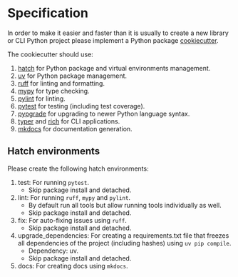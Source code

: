 # Specification

In order to make it easier and faster than it is usually to create a new library or CLI Python project please implement a Python package [cookiecutter](https://www.cookiecutter.io/).

The cookiecutter should use:

1. [hatch](https://hatch.pypa.io/dev/) for Python package and virtual environments management.
2. [uv](https://docs.astral.sh/uv/) for Python package management.
3. [ruff](https://docs.astral.sh/ruff/) for linting and formatting.
4. [mypy](https://mypy.readthedocs.io/en/stable/index.html) for type checking.
5. [pylint](https://github.com/pylint-dev/pylint) for linting.
6. [pytest](https://docs.pytest.org/en/stable/) for testing (including test coverage).
7. [pypgrade](https://pypi.org/project/pyupgrade/) for upgrading to newer Python language syntax.
8. [typer](https://typer.tiangolo.com/) and [rich](https://github.com/Textualize/rich) for CLI applications.
9. [mkdocs](https://www.mkdocs.org/) for documentation generation.

## Hatch environments

Please create the following hatch environments:

1. test: For running `pytest`.
    - Skip package install and detached.
2. lint: For running `ruff`, `mypy` and `pylint`.
    - By default run all tools but allow running tools individually as well.
    - Skip package install and detached.
3. fix: For auto-fixing issues using `ruff`.
    - Skip package install and detached.
4. upgrade_dependencies: For creating a requirements.txt file that freezes all dependencies of the project (including hashes) using `uv pip compile`.
    - Dependency: uv.
    - Skip package install and detached.
5. docs: For creating docs using `mkdocs`.
